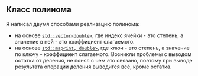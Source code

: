  ## Класс полинома 
 
Я написал двумя способами реализацию полинома: 
- на основе [`std::vector<double>`](https://github.com/SerikovAleksey/Programs_sem/blob/main/SummerTraining/Polynomial.cpp), где индекс ячейки - это степень, а значение в ней - это коэффициент слагаемого.
- на основе [`std::map<int, double>`](https://github.com/SerikovAleksey/Programs_sem/blob/main/SummerTraining/Polynomial_2.0.cpp), где ключ - это степень, а значение по ключу - коэффициент слагаемого.
Возникли проблемы с выводом остатка от деления, не понял с чем это связано, поэтому при выводе результата операции деления выводится всё, кроме остатка.
